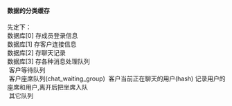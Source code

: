 #### 数据的分类缓存

先定下：  
数据库[0] 存成员登录信息  
数据库[1] 存客户连接信息  
数据库[2] 存聊天记录  
数据库[3] 存各种消息处理队列   
  &nbsp;客户等待队列  
  &nbsp;客户座席队列(chat_waiting_group)
  &nbsp;客户当前正在聊天的用户(hash) 记录用户的座席和用户,离开后把坐席入队  
  &nbsp;其它队列  

